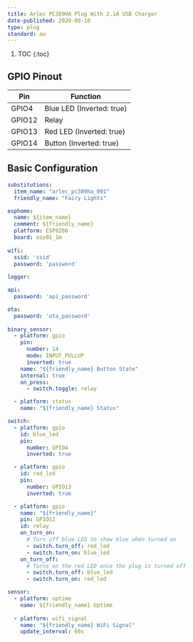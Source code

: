 ```yaml
---
title: Arlec PC389HA Plug With 2.1A USB Charger
date-published: 2020-09-10
type: plug
standard: au
---
```

1. TOC
{:toc}

## GPIO Pinout

| Pin     | Function                           |
|---------|------------------------------------|
| GPIO4   | Blue LED (Inverted: true)          |
| GPIO12  | Relay                              |
| GPIO13  | Red LED (Inverted: true)           |
| GPIO14  | Button (Inverted: true)            |

## Basic Configuration

```yaml
substitutions:
  item_name: "arlec_pc389ha_001"
  friendly_name: "Fairy Lights"

esphome:
  name: ${item_name}
  comment: ${friendly_name}
  platform: ESP8266
  board: esp01_1m
  
wifi:
  ssid: 'ssid'
  password: 'password'
  
logger:

api:
  password: 'api_password'

ota:
  password: 'ota_password'
  
binary_sensor:
  - platform: gpio
    pin:
      number: 14
      mode: INPUT_PULLUP
      inverted: true
    name: "${friendly_name} Button State"
    internal: true
    on_press:
      - switch.toggle: relay

  - platform: status
    name: "${friendly_name} Status"

switch:
  - platform: gpio
    id: blue_led
    pin:
      number: GPIO4
      inverted: true

  - platform: gpio
    id: red_led
    pin:
      number: GPIO13
      inverted: true

  - platform: gpio
    name: "${friendly_name}"
    pin: GPIO12
    id: relay
    on_turn_on:
      # Turn off blue LED to show blue when turned on
      - switch.turn_off: red_led
      - switch.turn_on: blue_led
    on_turn_off:
      # Turns on the red LED once the plug is turned off
      - switch.turn_off: blue_led
      - switch.turn_on: red_led

sensor:
  - platform: uptime
    name: ${friendly_name} Uptime
    
  - platform: wifi_signal
    name: "${friendly_name} WiFi Signal"
    update_interval: 60s
```
